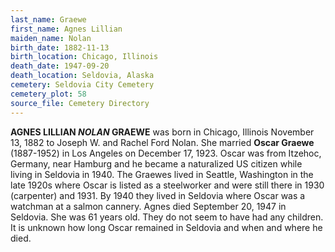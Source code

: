 ```yaml
---
last_name: Graewe
first_name: Agnes Lillian
maiden_name: Nolan
birth_date: 1882-11-13
birth_location: Chicago, Illinois
death_date: 1947-09-20
death_location: Seldovia, Alaska
cemetery: Seldovia City Cemetery
cemetery_plot: 58
source_file: Cemetery Directory
---
```


**AGNES LILLIAN *NOLAN* GRAEWE** was born in Chicago, Illinois November 13,
1882 to Joseph W. and Rachel Ford Nolan. She married **Oscar Graewe**
(1887-1952) in Los Angeles on December 17, 1923. Oscar was from Itzehoc,
Germany, near Hamburg and he became a naturalized US citizen while
living in Seldovia in 1940. The Graewes lived in Seattle, Washington in
the late 1920s where Oscar is listed as a steelworker and were still
there in 1930 (carpenter) and 1931. By 1940 they lived in Seldovia where
Oscar was a watchman at a salmon cannery. Agnes died September 20, 1947
in Seldovia. She was 61 years old. They do not seem to have had any
children. It is unknown how long Oscar remained in Seldovia and when and
where he died.
